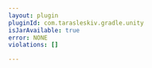 ```yaml
---
layout: plugin
pluginId: com.tarasleskiv.gradle.unity
isJarAvailable: true
error: NONE
violations: []

---
```

